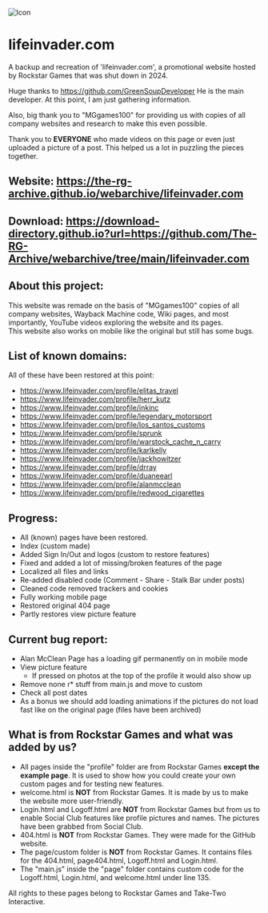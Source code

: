 ![Icon](/page/custom/hdlogo.png)

# lifeinvader.com
A backup and recreation of 'lifeinvader.com', a promotional website hosted by Rockstar Games that was shut down in 2024.

Huge thanks to https://github.com/GreenSoupDeveloper 
He is the main developer. At this point, I am just gathering information.

Also, big thank you to "MGgames100" for providing us with copies of all company websites and research to make this even possible.

Thank you to **EVERYONE** who made videos on this page or even just uploaded a picture of a post. This helped us a lot in puzzling the pieces together.

## Website: https://the-rg-archive.github.io/webarchive/lifeinvader.com

## Download: https://download-directory.github.io?url=https://github.com/The-RG-Archive/webarchive/tree/main/lifeinvader.com

## About this project:
This website was remade on the basis of "MGgames100" copies of all company websites, Wayback Machine code, Wiki pages, and most importantly, YouTube videos exploring the website and its pages.  
This website also works on mobile like the original but still has some bugs.

## List of known domains:
All of these have been restored at this point:
- https://www.lifeinvader.com/profile/elitas_travel
- https://www.lifeinvader.com/profile/herr_kutz
- https://www.lifeinvader.com/profile/inkinc
- https://www.lifeinvader.com/profile/legendary_motorsport
- https://www.lifeinvader.com/profile/los_santos_customs
- https://www.lifeinvader.com/profile/sprunk
- https://www.lifeinvader.com/profile/warstock_cache_n_carry
- https://www.lifeinvader.com/profile/karlkelly
- https://www.lifeinvader.com/profile/jackhowitzer
- https://www.lifeinvader.com/profile/drray
- https://www.lifeinvader.com/profile/duaneearl
- https://www.lifeinvader.com/profile/alanmcclean
- https://www.lifeinvader.com/profile/redwood_cigarettes

## Progress:
- All (known) pages have been restored.
- Index (custom made)
- Added Sign In/Out and logos (custom to restore features)
- Fixed and added a lot of missing/broken features of the page
- Localized all files and links
- Re-added disabled code (Comment - Share - Stalk Bar under posts)
- Cleaned code removed trackers and cookies
- Fully working mobile page
- Restored original 404 page
- Partly restores view picture feature

## Current bug report:
- Alan McClean Page has a loading gif permanently on in mobile mode
- View picture feature
  - If pressed on photos at the top of the profile it would also show up
- Remove none r* stuff from main.js and move to custom
- Check all post dates
- As a bonus we should add loading animations if the pictures do not load fast like on the original page (files have been archived)

## What is from Rockstar Games and what was added by us?
- All pages inside the "profile" folder are from Rockstar Games **except the example page**. It is used to show how you could create your own custom pages and for testing new features.
- welcome.html is **NOT** from Rockstar Games. It is made by us to make the website more user-friendly.
- Login.html and Logoff.html are **NOT** from Rockstar Games but from us to enable Social Club features like profile pictures and names. The pictures have been grabbed from Social Club.
- 404.html is **NOT** from Rockstar Games. They were made for the GitHub website.
- The page/custom folder is **NOT** from Rockstar Games. It contains files for the 404.html, page404.html, Logoff.html and Login.html.
- The "main.js" inside the "page" folder contains custom code for the Logoff.html, Login.html, and welcome.html under line 135.

All rights to these pages belong to Rockstar Games and Take-Two Interactive.
